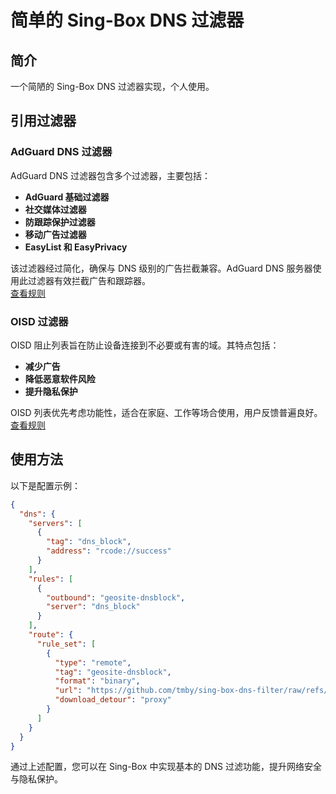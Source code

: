 # 简单的 Sing-Box DNS 过滤器

## 简介
一个简陋的 Sing-Box DNS 过滤器实现，个人使用。

## 引用过滤器

### AdGuard DNS 过滤器
AdGuard DNS 过滤器包含多个过滤器，主要包括：
- **AdGuard 基础过滤器**
- **社交媒体过滤器**
- **防跟踪保护过滤器**
- **移动广告过滤器**
- **EasyList 和 EasyPrivacy**

该过滤器经过简化，确保与 DNS 级别的广告拦截兼容。AdGuard DNS 服务器使用此过滤器有效拦截广告和跟踪器。  
[查看规则](https://github.com/AdguardTeam/AdGuardSDNSFilter)

### OISD 过滤器
OISD 阻止列表旨在防止设备连接到不必要或有害的域。其特点包括：
- **减少广告**
- **降低恶意软件风险**
- **提升隐私保护**

OISD 列表优先考虑功能性，适合在家庭、工作等场合使用，用户反馈普遍良好。  
[查看规则](https://oisd.nl)

## 使用方法
以下是配置示例：

```json
{
  "dns": {
    "servers": [
      {
        "tag": "dns_block",
        "address": "rcode://success"
      }
    ],
    "rules": [
      {
        "outbound": "geosite-dnsblock",
        "server": "dns_block"
      }
    ],
    "route": {
      "rule_set": [
        {
          "type": "remote",
          "tag": "geosite-dnsblock",
          "format": "binary",
          "url": "https://github.com/tmby/sing-box-dns-filter/raw/refs/heads/main/geosite-dnsblock.srs",
          "download_detour": "proxy"
        }
      ]
    }
  }
}
```
通过上述配置，您可以在 Sing-Box 中实现基本的 DNS 过滤功能，提升网络安全与隐私保护。
